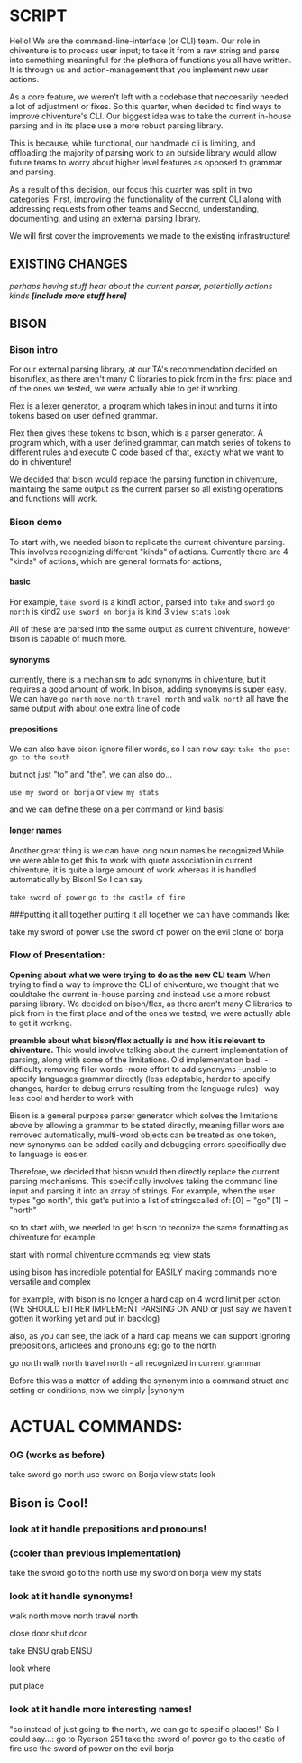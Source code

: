 # SCRIPT
Hello! We are the command-line-interface (or CLI) team. 
Our role in chiventure is to process user input; to take it from a raw string and parse into something meaningful for the plethora of functions you all have written.
It is through us and action-management that you implement new user actions.

As a core feature, we weren't left with a codebase that neccesarily needed a lot of adjustment or fixes. 
So this quarter, when decided to find ways to improve chiventure's CLI. 
Our biggest idea was to take the current in-house parsing and in its place use a more robust parsing library.

This is because, while functional, our handmade cli is limiting, and offloading the majority of parsing work to an outside library would allow future teams to worry about higher level features as opposed to grammar and parsing.

As a result of this decision, our focus this quarter was split in two categories.
First, improving the functionality of the current CLI along with addressing requests from other teams
and Second, understanding, documenting, and using an external parsing library.

We will first cover the improvements we made to the existing infrastructure!

## EXISTING CHANGES
*perhaps having stuff hear about the current parser, potentially actions kinds*
***[include more stuff here]***


## BISON
### Bison intro
For our external parsing library, at our TA's recommendation decided on bison/flex, as there aren't many C libraries to pick from in the first place and of the ones we tested, we were actually able to get it working.

Flex is a lexer generator, a program which takes in input and turns it into tokens based on user defined grammar. 

Flex then gives these tokens to bison, which is a parser generator.
A program which, with a user defined grammar, can match series of tokens to different rules and execute C code based of that, exactly what we want to do in chiventure!

We decided that bison would replace the parsing function in chiventure, maintaing the same output as the current parser so all existing operations and functions will work.

### Bison demo 
To start with, we needed bison to replicate the current chiventure parsing. 
This involves recognizing different "kinds" of actions. 
Currently there are 4 "kinds" of actions, which are general formats for actions,

#### basic
For example, `take sword` is a kind1 action, parsed into `take` and `sword`
`go north` is kind2
`use sword on borja` is kind 3
`view stats` 
`look`

All of these are parsed into the same output as current chiventure, however bison is capable of much more. 
#### synonyms
currently, there is a mechanism to add synonyms in chiventure, but it requires a good amount of work.
In bison, adding synonyms is super easy.
We can have
`go north`
`move north`
`travel north`
and 
`walk north`
all have the same output with about one extra line of code

#### prepositions
We can also have bison ignore filler words, 
so I can now say:
`take the pset`
`go to the south`

but not just "to" and "the", we can also do...

`use my sword on borja`
or
`view my stats`

and we can define these on a per command or kind basis!

#### longer names
Another great thing is we can have long noun names be recognized
While we were able to get this to work with quote association in current chiventure, it is quite a large amount of work whereas it is handled automatically by Bison!
So I can say

`take sword of power`
`go to the castle of fire`

###putting it all together
putting it all together we can have commands like:

take my sword of power
use the sword of power on the evil clone of borja




### Flow of Presentation:
**Opening about what we were trying to do as the new CLI team**
When trying to find a way to improve the CLI of chiventure, we thought that we couldtake the current in-house parsing and instead use a more robust parsing library.
We decided on bison/flex, as there aren't many C libraries to pick from in the first place and of the ones we tested, we were actually able to get it working.




**preamble about what bison/flex actually is and how it is relevant to chiventure.**
This would involve talking about the current implementation of parsing, along with some of the limitations.
Old implementation bad:
-difficulty removing filler words
-more effort to add synonyms
-unable to specify languages grammar directly
 (less adaptable, harder to specify changes, 
 harder to debug errurs resulting from the language
 rules)
-way less cool and harder to work with



Bison is a general purpose parser generator which solves the limitations above by allowing a grammar to be stated directly, meaning filler wors are removed automatically, multi-word objects can be treated as one token, new synonyms can be added easily and debugging errors specifically due to language is easier. 

Therefore, we decided that bison would then directly replace the current parsing mechanisms. This specifically involves taking the command line input and parsing it into an array of strings.
For example, when the user types "go north", this get's put into a list of stringscalled of:
[0] = "go"
[1] = "north"

so to start with, we needed to get bison to reconize the same formatting as chiventure
for example:

start with normal chiventure commands
eg: view stats

using bison has incredible potential for EASILY making commands more versatile and complex

for example, with bison is no longer a hard cap on 4 word limit per action
(WE SHOULD EITHER IMPLEMENT PARSING ON AND or just say we haven't gotten it working yet and put in backlog)

also, as you can see, the lack of a hard cap means we can support ignoring prepositions, articlees and pronouns
eg: go to the north

go north
walk north
travel north - all recognized in current grammar

Before this was a matter of adding the synonym into a
command struct and setting or conditions, now we simply
|synonym


# ACTUAL COMMANDS:
### OG (works as before)
take sword
go north
use sword on Borja
view stats
look

## Bison is Cool! 
### look at it handle prepositions and pronouns!
### (cooler than previous implementation)
take the sword
go to the north
use my sword on borja
view my stats
### look at it handle synonyms!
walk north
move north
travel north

close door 
shut door

take ENSU 
grab ENSU

look 
where

put 
place


### look at it handle more interesting names!
"so instead of just going to the north, we can go to specific places!"
So I could say...:
go to Ryerson 251
take the sword of power
go to the castle of fire
use the sword of power on the evil borja


